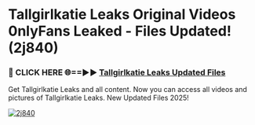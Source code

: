 # Tallgirlkatie Leaks Original Videos 0nlyFans Leaked - Files Updated! (2j840)

<h3>🔴 CLICK HERE 🌐==►► <a href="https://tinyurl.com/3hn5wdd3" rel="nofollow">Tallgirlkatie Leaks Updated Files</a></h3>

Get Tallgirlkatie Leaks and all content. Now you can access all videos and pictures of Tallgirlkatie Leaks. New Updated Files 2025!

[![2j840](https://i.imgur.com/4HnBqBT.gif)](https://tinyurl.com/3hn5wdd3)
